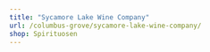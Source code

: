 ```yaml
---
title: "Sycamore Lake Wine Company"
url: /columbus-grove/sycamore-lake-wine-company/
shop: Spirituosen
---
```

